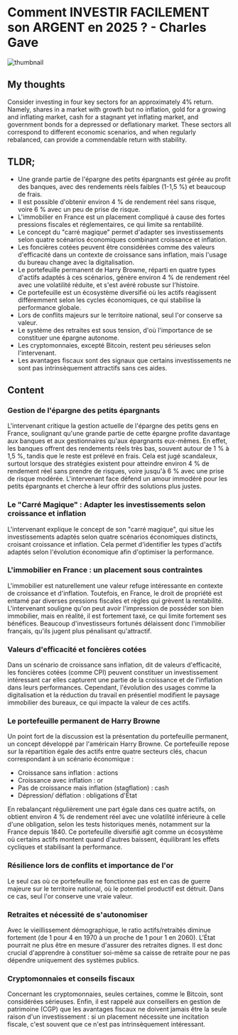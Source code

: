 # Comment INVESTIR FACILEMENT son ARGENT en 2025 ? - Charles Gave
![thumbnail](https://i.ytimg.com/vi/E5cqlrR6wEg/maxresdefault.jpg)

## My thoughts

Consider investing in four key sectors for an approximately 4% return. Namely, shares in a market with growth but no inflation, gold for a growing and inflating market, cash for a stagnant yet inflating market, and government bonds for a depressed or deflationary market. These sectors all correspond to different economic scenarios, and when regularly rebalanced, can provide a commendable return with stability.

## TLDR;
- Une grande partie de l'épargne des petits épargnants est gérée au profit des banques, avec des rendements réels faibles (1-1,5 %) et beaucoup de frais.
- Il est possible d'obtenir environ 4 % de rendement réel sans risque, voire 6 % avec un peu de prise de risque.
- L'immobilier en France est un placement compliqué à cause des fortes pressions fiscales et réglementaires, ce qui limite sa rentabilité.
- Le concept du "carré magique" permet d'adapter ses investissements selon quatre scénarios économiques combinant croissance et inflation.
- Les foncières cotées peuvent être considérées comme des valeurs d'efficacité dans un contexte de croissance sans inflation, mais l'usage du bureau change avec la digitalisation.
- Le portefeuille permanent de Harry Browne, réparti en quatre types d'actifs adaptés à ces scénarios, génère environ 4 % de rendement réel avec une volatilité réduite, et s'est avéré robuste sur l'histoire.
- Ce portefeuille est un écosystème diversifié où les actifs réagissent différemment selon les cycles économiques, ce qui stabilise la performance globale.
- Lors de conflits majeurs sur le territoire national, seul l'or conserve sa valeur.
- Le système des retraites est sous tension, d'où l'importance de se constituer une épargne autonome.
- Les cryptomonnaies, excepté Bitcoin, restent peu sérieuses selon l'intervenant.
- Les avantages fiscaux sont des signaux que certains investissements ne sont pas intrinsèquement attractifs sans ces aides.




## Content

### Gestion de l'épargne des petits épargnants
L'intervenant critique la gestion actuelle de l'épargne des petits gens en France, soulignant qu'une grande partie de cette épargne profite davantage aux banques et aux gestionnaires qu'aux épargnants eux-mêmes. En effet, les banques offrent des rendements réels très bas, souvent autour de 1 % à 1,5 %, tandis que le reste est prélevé en frais. Cela est jugé scandaleux, surtout lorsque des stratégies existent pour atteindre environ 4 % de rendement réel sans prendre de risques, voire jusqu'à 6 % avec une prise de risque modérée. L'intervenant face défend un amour immodéré pour les petits épargnants et cherche à leur offrir des solutions plus justes.

### Le "Carré Magique" : Adapter les investissements selon croissance et inflation
L'intervenant explique le concept de son "carré magique", qui situe les investissements adaptés selon quatre scénarios économiques distincts, croisant croissance et inflation. Cela permet d'identifier les types d'actifs adaptés selon l'évolution économique afin d'optimiser la performance.

### L'immobilier en France : un placement sous contraintes
L'immobilier est naturellement une valeur refuge intéressante en contexte de croissance et d'inflation. Toutefois, en France, le droit de propriété est entamé par diverses pressions fiscales et règles qui grèvent la rentabilité. L'intervenant souligne qu'on peut avoir l'impression de posséder son bien immobilier, mais en réalité, il est fortement taxé, ce qui limite fortement ses bénéfices. Beaucoup d'investisseurs fortunés délaissent donc l'immobilier français, qu'ils jugent plus pénalisant qu'attractif.

### Valeurs d'efficacité et foncières cotées
Dans un scénario de croissance sans inflation, dit de valeurs d'efficacité, les foncières cotées (comme CPI) peuvent constituer un investissement intéressant car elles capturent une partie de la croissance et de l'inflation dans leurs performances. Cependant, l'évolution des usages comme la digitalisation et la réduction du travail en présentiel modifient le paysage immobilier des bureaux, ce qui impacte la valeur de ces actifs.

### Le portefeuille permanent de Harry Browne
Un point fort de la discussion est la présentation du portefeuille permanent, un concept développé par l'américain Harry Browne. Ce portefeuille repose sur la répartition égale des actifs entre quatre secteurs clés, chacun correspondant à un scénario économique :
- Croissance sans inflation : actions
- Croissance avec inflation : or
- Pas de croissance mais inflation (stagflation) : cash
- Dépression/ déflation : obligations d'État

En rebalançant régulièrement une part égale dans ces quatre actifs, on obtient environ 4 % de rendement réel avec une volatilité inférieure à celle d'une obligation, selon les tests historiques menés, notamment sur la France depuis 1840. Ce portefeuille diversifié agit comme un écosystème où certains actifs montent quand d'autres baissent, équilibrant les effets cycliques et stabilisant la performance.

### Résilience lors de conflits et importance de l'or
Le seul cas où ce portefeuille ne fonctionne pas est en cas de guerre majeure sur le territoire national, où le potentiel productif est détruit. Dans ce cas, seul l'or conserve une vraie valeur.

### Retraites et nécessité de s'autonomiser
Avec le vieillissement démographique, le ratio actifs/retraités diminue fortement (de 1 pour 4 en 1970 à un proche de 1 pour 1 en 2060). L'État pourrait ne plus être en mesure d'assurer des retraites dignes. Il est donc crucial d'apprendre à constituer soi-même sa caisse de retraite pour ne pas dépendre uniquement des systèmes publics.

### Cryptomonnaies et conseils fiscaux
Concernant les cryptomonnaies, seules certaines, comme le Bitcoin, sont considérées sérieuses. Enfin, il est rappelé aux conseillers en gestion de patrimoine (CGP) que les avantages fiscaux ne doivent jamais être la seule raison d'un investissement : si un placement nécessite une incitation fiscale, c'est souvent que ce n'est pas intrinsèquement intéressant.
